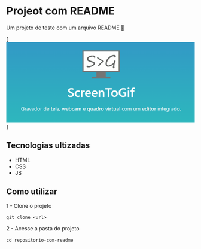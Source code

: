 # Projeot com README
Um projeto de teste com um arquivo README 🚀

[<img src="./tela.gif" alt="gif da tela inicial do projeto xyz">]

## Tecnologias ultizadas
- HTML
- CSS
- JS

## Como utilizar

1 - Clone o projeto
```
git clone <url>
```

2 - Acesse a pasta do projeto
```
cd repositorio-com-readme
```
